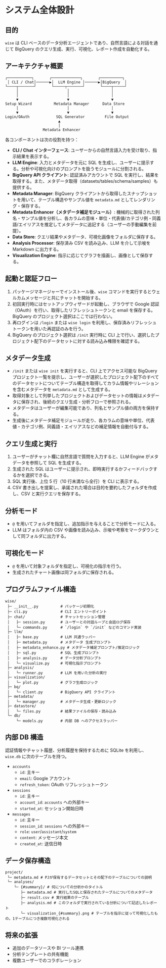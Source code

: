 # システム全体設計

## 目的

`wise` は CLI ベースのデータ分析エージェントであり、自然言語による対話を通じて BigQuery のクエリ生成、実行、可視化、レポート作成を自動化する。

## アーキテクチャ概要

```
┌───────────┐       ┌─────────────┐       ┌──────────┐
 │ CLI / Chat│──────▶│  LLM Engine │──────▶│BigQuery  │
└────┬───────┘       └─────┬───────┘       └────┬─────┘
     │                      │                   │
     │                      │                   │
     ▼                      ▼                   ▼
Setup Wizard          Metadata Manager      Data Store
     │                      │                   │
     ▼                      ▼                   ▼
Login/OAuth            SQL Generator         File Output
                        ▲
                        │
                 Metadata Enhancer
```

各コンポーネントは次の役割を持つ：

- **CLI / Chat インターフェース**: ユーザーからの自然言語入力を受け取り、指示結果を表示する。
- **LLM Engine**: 入力とメタデータを元に SQL を生成し、ユーザーに提示する。分析や可視化向けのプロンプトを扱うモジュールに分割される。
- **BigQuery API クライアント**: 認証済みアカウントで SQL を実行し、結果を取得する。また、メタデータ取得（datasets/tables/schema/samples）も提供する。
- **Metadata Manager**: BigQuery クライアントから取得したスナップショットを用いて、テーブル構造やサンプル値を `metadata.md` としてレンダリング・保存する。
- **Metadata Enhancer（メタデータ補足モジュール）**: 機械的に取得された列名・サンプル値を分析し、各カラムの意味・単位・代表値/カテゴリ例・同義語/エイリアスを推定してメタデータに追記する（ユーザーの手動編集を前提）。
- **Data Store**: クエリ結果やメタデータ、可視化画像をフォルダに保存する。
- **Analysis Processor**: 保存済み CSV を読み込み、LLM を介して示唆を Markdown に出力する。
- **Visualization Engine**: 指示に応じてグラフを描画し、画像として保存する。

## 起動と認証フロー

1. パッケージマネージャーでインストール後、`wise` コマンドを実行するとウェルカムメッセージと共にチャットを開始する。
2. 初回実行時にはセットアップウィザードが起動し、ブラウザで Google 認証（OAuth）を行い、取得したリフレッシュトークンと email を保存する。BigQuery のプロジェクト選択はここでは行わない。
3. 再ログインは `/login` または `wise login` を利用し、保存済みリフレッシュトークンを用いた再認証のみを行う。
4. BigQuery のプロジェクト選択は `/init` 実行時に CLI 上で行い、選択したプロジェクト配下のデータセットに対する読み込み権限を確認する。

## メタデータ生成

- `/init` または `wise init` を実行すると、CLI 上でアクセス可能な BigQuery プロジェクト一覧を提示し、ユーザーが選択したプロジェクト配下のすべてのデータセットについてテーブル構造を取得してカラム情報やリレーションを含むメタデータを `metadata.md` として生成する。
- 取得対象として列挙したプロジェクトおよびデータセットの情報はメタデータに保存され、後続のクエリ生成・分析フローで参照される。
- メタデータはユーザーが編集可能であり、列名とサンプル値の両方を保持する。
- 生成後にメタデータ補足モジュールが走り、各カラムの意味や単位、代表値・カテゴリ例、同義語・エイリアスなどの補足情報を自動付与する。

## クエリ生成と実行

1. ユーザーがチャット欄に自然言語で質問を入力すると、LLM Engine がメタデータを参照して SQL を生成する。
2. 生成された SQL はユーザーに提示され、即時実行するかフィードバックするかを選択できる。
3. SQL 実行後、上位 5 行（10 行未満なら全行）を CLI に表示する。
4. CSV 書き出しを提案し、承諾された場合は目的を要約したフォルダを作成し、CSV と実行クエリを保存する。

## 分析モード

- `@` を用いてフォルダを指定し、追加指示を与えることで分析モードに入る。
- LLM はフォルダ内の CSV や画像を読み込み、示唆や考察をマークダウンとして同フォルダに出力する。

## 可視化モード

- `@` を用いて対象フォルダを指定し、可視化の指示を行う。
- 生成されたチャート画像は同フォルダに保存される。

## プログラムファイル構造

```
wise/
 ├─ __init__.py          # パッケージ初期化
 ├─ cli.py               # CLI エントリーポイント
 ├─ chat/                # チャットセッション管理
 │   ├─ session.py       # ユーザーとの対話ループと会話ログ保存
 │   └─ commands.py      # `/login` や `/init` などのコマンド実装
 ├─ llm/
 │   ├─ base.py          # LLM 共通ラッパー
 │   ├─ metadata.py      # メタデータ 生成プロンプト
 │   ├─ metadata_enhance.py # メタデータ補足プロンプト/推定ロジック
 │   ├─ sql.py           # SQL 生成プロンプト
 │   ├─ analysis.py      # データ分析プロンプト
 │   └─ visualize.py     # 可視化指示プロンプト
 ├─ analysis/
 │   └─ runner.py        # LLM を用いた分析の実行
 ├─ visualization/
 │   └─ plot.py          # グラフ生成ロジック
 ├─ bq/
 │   └─ client.py        # BigQuery API クライアント
 ├─ metadata/
 │   └─ manager.py       # メタデータ生成・更新ロジック
 ├─ datastore/
 │   └─ files.py         # 結果ファイルの保存・読み込み
 └─ db/
     └─ models.py        # 内部 DB へのアクセスラッパー
```

## 内部 DB 構造

認証情報やチャット履歴、分析履歴を保持するために SQLite を利用し、`wise.db` に次のテーブルを持つ。

- `accounts`
  - `id`: 主キー
  - `email`: Google アカウント
  - `refresh_token`: OAuth リフレッシュトークン
- `sessions`
  - `id`: 主キー
  - `account_id`: `accounts` への外部キー
  - `started_at`: セッション開始日時
- `messages`
  - `id`: 主キー
  - `session_id`: `sessions` への外部キー
  - `role`: `user`/`assistant`/`system`
  - `content`: メッセージ本文
  - `created_at`: 送信日時

## データ保存構造

```
project/
 └─ metadata.md # PJが保有するデータセットとその配下のテーブルについての説明
 └─ analyses/
    └─ {#summary}/ # 何についての分析かのタイトル
       ├─ metadata.md # 実行したSQLと保存されたテーブルについてのメタデータ
       ├─ result.csv # 実行結果のテーブル
       ├─ analysis.md # このフォルダで実行されている分析について記述したレポート
       └─ visualization_{#summary}.png # テーブルを指示に従って可視化したもの。1テーブルにつき複数可視化される
```

## 将来の拡張

- 追加のデータソースや BI ツール連携
- 分析テンプレートの共有機能
- 複数ユーザーでのコラボレーション
